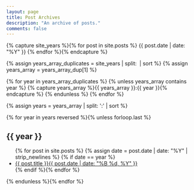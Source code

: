 ```yaml
---
layout: page
title: Post Archives
description: "An archive of posts."
comments: false
---
```


{% capture site_years %}{% for post in site.posts %}
  {{ post.date | date: "%Y" }}
{% endfor %}{% endcapture %}

{% assign years_array_duplicates = site_years | split:&nbsp; | sort %}
{% assign years_array = years_array_dup[1] %}

{% for year in years_array_duplicates %}
  {% unless years_array contains year %}
  {% capture years_array %}{{ years_array }}:{{ year }}{% endcapture %}
   {% endunless %}
{% endfor %}

{% assign years = years_array | split: ':' | sort %}

{% for year in years reversed %}{% unless forloop.last %}
<h2 id="{{ year }}">{{ year }}</h2>
<ul class="post-list">
{% for post in site.posts %}
{% assign date = post.date | date: "%Y" | strip_newlines %}
{% if date == year %}
<li><a href="{{ site.url }}{{ post.url }}">{{ post.title }}<span class="entry-date"><time datetime="{{ post.date | date_to_xmlschema }}">{{ post.date | date: "%B %d, %Y" }}</time></span></a></li>
{% endif %}{% endfor %}
</ul>

{% endunless %}{% endfor %}

